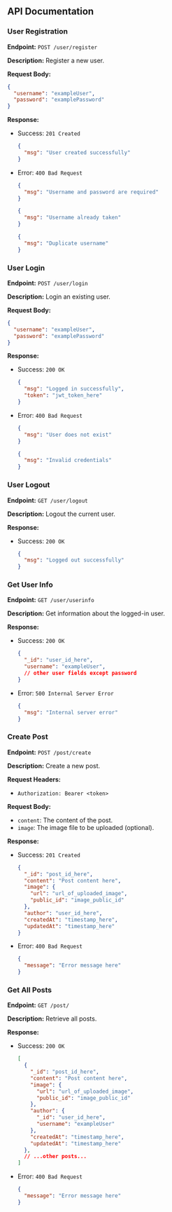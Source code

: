 ## API Documentation

### User Registration

**Endpoint:** `POST /user/register`

**Description:** Register a new user.

**Request Body:**
```json
{
  "username": "exampleUser",
  "password": "examplePassword"
}
```

**Response:**
- Success: `201 Created`
  ```json
  {
    "msg": "User created successfully"
  }
  ```
- Error: `400 Bad Request`
  ```json
  {
    "msg": "Username and password are required"
  }
  ```
  ```json
  {
    "msg": "Username already taken"
  }
  ```
  ```json
  {
    "msg": "Duplicate username"
  }
  ```

### User Login

**Endpoint:** `POST /user/login`

**Description:** Login an existing user.

**Request Body:**
```json
{
  "username": "exampleUser",
  "password": "examplePassword"
}
```

**Response:**
- Success: `200 OK`
  ```json
  {
    "msg": "Logged in successfully",
    "token": "jwt_token_here"
  }
  ```
- Error: `400 Bad Request`
  ```json
  {
    "msg": "User does not exist"
  }
  ```
  ```json
  {
    "msg": "Invalid credentials"
  }
  ```

### User Logout

**Endpoint:** `GET /user/logout`

**Description:** Logout the current user.

**Response:**
- Success: `200 OK`
  ```json
  {
    "msg": "Logged out successfully"
  }
  ```

### Get User Info

**Endpoint:** `GET /user/userinfo`

**Description:** Get information about the logged-in user.

**Response:**
- Success: `200 OK`
  ```json
  {
    "_id": "user_id_here",
    "username": "exampleUser",
    // other user fields except password
  }
  ```
- Error: `500 Internal Server Error`
  ```json
  {
    "msg": "Internal server error"
  }
  ```

### Create Post

**Endpoint:** `POST /post/create`

**Description:** Create a new post.

**Request Headers:**
- `Authorization: Bearer <token>`

**Request Body:**
- `content`: The content of the post.
- `image`: The image file to be uploaded (optional).

**Response:**
- Success: `201 Created`
  ```json
  {
    "_id": "post_id_here",
    "content": "Post content here",
    "image": {
      "url": "url_of_uploaded_image",
      "public_id": "image_public_id"
    },
    "author": "user_id_here",
    "createdAt": "timestamp_here",
    "updatedAt": "timestamp_here"
  }
  ```
- Error: `400 Bad Request`
  ```json
  {
    "message": "Error message here"
  }
  ```

### Get All Posts

**Endpoint:** `GET /post/`

**Description:** Retrieve all posts.

**Response:**
- Success: `200 OK`
  ```json
  [
    {
      "_id": "post_id_here",
      "content": "Post content here",
      "image": {
        "url": "url_of_uploaded_image",
        "public_id": "image_public_id"
      },
      "author": {
        "_id": "user_id_here",
        "username": "exampleUser"
      },
      "createdAt": "timestamp_here",
      "updatedAt": "timestamp_here"
    },
    // ...other posts...
  ]
  ```
- Error: `400 Bad Request`
  ```json
  {
    "message": "Error message here"
  }
  ```
